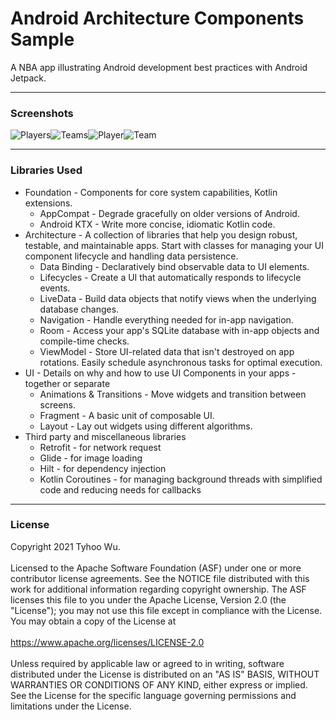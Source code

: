 # Android Architecture Components Sample

A NBA app illustrating Android development best practices with Android Jetpack.

---

### Screenshots
![Players](https://github.com/cnwutianhao/android-architecture-components-sample/blob/main/screenshot/players.png)![Teams](https://github.com/cnwutianhao/android-architecture-components-sample/blob/main/screenshot/teams.png)![Player](https://github.com/cnwutianhao/android-architecture-components-sample/blob/main/screenshot/player.png)![Team](https://github.com/cnwutianhao/android-architecture-components-sample/blob/main/screenshot/team.png)

---

### Libraries Used
+ Foundation - Components for core system capabilities, Kotlin extensions.
  + AppCompat - Degrade gracefully on older versions of Android.
  + Android KTX - Write more concise, idiomatic Kotlin code.
+ Architecture - A collection of libraries that help you design robust, testable, and maintainable apps. Start with classes for managing your UI component lifecycle and handling data persistence.
  + Data Binding - Declaratively bind observable data to UI elements.
  + Lifecycles - Create a UI that automatically responds to lifecycle events.
  + LiveData - Build data objects that notify views when the underlying database changes.
  + Navigation - Handle everything needed for in-app navigation.
  + Room - Access your app's SQLite database with in-app objects and compile-time checks.
  + ViewModel - Store UI-related data that isn't destroyed on app rotations. Easily schedule asynchronous tasks for optimal execution.
+ UI - Details on why and how to use UI Components in your apps - together or separate
  + Animations & Transitions - Move widgets and transition between screens.
  + Fragment - A basic unit of composable UI.
  + Layout - Lay out widgets using different algorithms.
+ Third party and miscellaneous libraries
  + Retrofit - for network request
  + Glide - for image loading
  + Hilt - for dependency injection
  + Kotlin Coroutines - for managing background threads with simplified code and reducing needs for callbacks

---

### License
Copyright 2021 Tyhoo Wu.
<br/>
<br/>
Licensed to the Apache Software Foundation (ASF) under one or more contributor license agreements. See the NOTICE file distributed with this work for additional information regarding copyright ownership. The ASF licenses this file to you under the Apache License, Version 2.0 (the "License"); you may not use this file except in compliance with the License. You may obtain a copy of the License at
<br/>
<br/>
https://www.apache.org/licenses/LICENSE-2.0
<br/>
<br/>
Unless required by applicable law or agreed to in writing, software distributed under the License is distributed on an "AS IS" BASIS, WITHOUT WARRANTIES OR CONDITIONS OF ANY KIND, either express or implied. See the License for the specific language governing permissions and limitations under the License.
